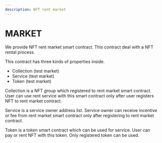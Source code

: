 ```yaml
---
description: NFT rent market
---
```


# MARKET

We provide NFT rent market smart contract. This contract deal with a NFT rental process.

This contract has three kinds of properties inside.

* Collection (test market)
* Service (test market)
* Token (test market)

Collection is a NFT group which registered to rent market smart contract. User can use rent service with this smart contract only after user registers NFT to rent market contract.

Service is a service owner address list. Service owner can receive incentive or fee from rent market smart contract only after registering to rent market contract.

Token is a token smart contract which can be used for service. User can pay or rent NFT with this token. Only registered token can be used.
